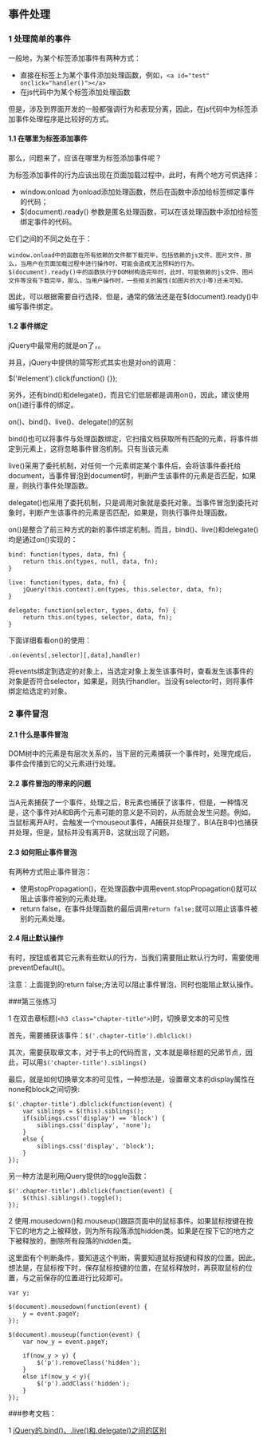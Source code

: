 ## 事件处理

### 1 处理简单的事件

一般地，为某个标签添加事件有两种方式：

* 直接在标签上为某个事件添加处理函数，例如，`<a id="test" onclick="handler()"></a>`
* 在js代码中为某个标签添加处理函数

但是，涉及到界面开发的一般都强调行为和表现分离，因此，在js代码中为标签添加事件处理程序是比较好的方式。

#### 1.1 在哪里为标签添加事件

那么，问题来了，应该在哪里为标签添加事件呢？

为标签添加事件的行为应该出现在页面加载过程中，此时，有两个地方可供选择：

* window.onload 为onload添加处理函数，然后在函数中添加给标签绑定事件的代码；
* $(document).ready() 参数是匿名处理函数，可以在该处理函数中添加给标签绑定事件的代码。

它们之间的不同之处在于：

```
window.onload中的函数在所有依赖的文件都下载完毕，包括依赖的js文件、图片文件，那么，当用户在页面加载过程中进行操作时，可能会造成无法预料的行为。
$(document).ready()中的函数执行于DOM树构造完毕时，此时，可能依赖的js文件、图片文件等没有下载完毕，那么，当用户操作时，一些相关的属性(如图片的大小等)还未可知。
```

因此，可以根据需要自行选择，但是，通常的做法还是在$(document).ready()中编写事件绑定。

#### 1.2 事件绑定

jQuery中最常用的就是on了，。

并且，jQuery中提供的简写形式其实也是对on的调用：

$('#element').click(function() {});

另外，还有bind()和delegate()，而且它们低层都是调用on()，因此，建议使用on()进行事件的绑定。

on()、bind()、live()、delegate()的区别

bind()也可以将事件与处理函数绑定，它扫描文档获取所有匹配的元素，将事件绑定到元素上，这将忽略事件冒泡机制。只有当该元素

live()采用了委托机制，对任何一个元素绑定某个事件后，会将该事件委托给document，当事件冒泡到document时，判断产生该事件的元素是否匹配，如果是，则执行事件处理函数。

delegate()也采用了委托机制，只是调用对象就是委托对象。当事件冒泡到委托对象时，判断产生该事件的元素是否匹配，如果是，则执行事件处理函数。

on()是整合了前三种方式的新的事件绑定机制。而且，bind()、live()和delegate()均是通过on()实现的：

```jQuery
bind: function(types, data, fn) {
	return this.on(types, null, data, fn);
}

live: function(types, data, fn) {
	jQuery(this.context).on(types, this.selector, data, fn);
}

delegate: function(selector, types, data, fn) {
	return this.on(types, selector, data, fn);
}
```

下面详细看看on()的使用：

```jQuery
.on(events[,selector][,data],handler)
```

将events绑定到选定的对象上，当选定对象上发生该事件时，查看发生该事件的对象是否符合selector，如果是，则执行handler。当没有selector时，则将事件绑定给选定的对象。

### 2 事件冒泡

#### 2.1 什么是事件冒泡

DOM树中的元素是有层次关系的，当下层的元素捕获一个事件时，处理完成后，事件会传播到它的父元素进行处理。

#### 2.2 事件冒泡的带来的问题

当A元素捕获了一个事件，处理之后，B元素也捕获了该事件，但是，一种情况是，这个事件对A和B两个元素可能的意义是不同的，从而就会发生问题。例如，当鼠标离开A时，会触发一个mouseout事件，A捕获并处理了，B(A在B中)也捕获并处理，但是，鼠标并没有离开B，这就出现了问题。

#### 2.3 如何阻止事件冒泡

有两种方式阻止事件冒泡：

* 使用stopPropagation()，在处理函数中调用event.stopPropagation()就可以阻止该事件被别的元素处理。
* return false，在事件处理函数的最后调用`return false;`就可以阻止该事件被别的元素处理。

#### 2.4 阻止默认操作

有时，按钮或者其它元素有些默认的行为，当我们需要阻止默认行为时，需要使用preventDefault()。

注意：上面提到的return false;方法可以阻止事件冒泡，同时也能阻止默认操作。

###第三张练习

1 在双击章标题(`<h3 class="chapter-title">`)时，切换章文本的可见性

首先，需要捕获该事件：`$('.chapter-title').dblclick()`

其次，需要获取章文本，对于书上的代码而言，文本就是章标题的兄弟节点，因此，可以用`$('chapter-title').siblings()`

最后，就是如何切换章文本的可见性，一种想法是，设置章文本的display属性在none和block之间切换:

```jQuery
$('.chapter-title').dblclick(function(event) {
	var siblings = $(this).siblings();
	if(siblings.css('display') == 'block') {
	    siblings.css('display', 'none');
	}
	else {
	    siblings.css('display', 'block');
	}
});
```

另一种方法是利用jQuery提供的toggle函数：

```jQuery
$('.chapter-title').dblclick(function(event) {
	$(this).siblings().toggle();
});
```

2 使用.mousedown()和.mouseup()跟踪页面中的鼠标事件。如果鼠标按键在按下它的地方之上被释放，则为所有段落添加hidden类。如果是在按下它的地方之下被释放的，删除所有段落的hidden类。

这里面有个判断条件，要知道这个判断，需要知道鼠标按键和释放的位置。因此，想法是，在鼠标按下时，保存鼠标按键的位置，在鼠标释放时，再获取鼠标的位置，与之前保存的位置进行比较即可。

```jQuery
var y;

$(document).mousedown(function(event) {
	y = event.pageY;
});

$(document).mouseup(function(event) {
	var now_y = event.pageY;

	if(now_y > y) {
		$('p').removeClass('hidden');
	}
	else if(now_y < y){
		$('p').addClass('hidden');
	}
});
```

###参考文档：

1 [jQuery的.bind()、.live()和.delegate()之间的区别](http://article.yeeyan.org/view/213582/179910)